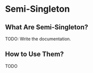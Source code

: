 # Semi-Singleton

## What Are Semi-Singleton?
TODO: Write the documentation.

## How to Use Them?
TODO
